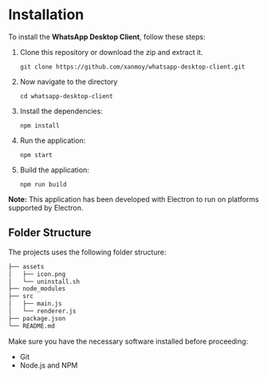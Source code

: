 # Installation

To install the **WhatsApp Desktop Client**, follow these steps:

1. Clone this repository or download the zip and extract it.
   ```
   git clone https://github.com/xanmoy/whatsapp-desktop-client.git
   ```

2. Now navigate to the directory
   ```
   cd whatsapp-desktop-client
   ```

3. Install the dependencies:
   ```
   npm install
   ```

4. Run the application:
   ```
   npm start
   ```

5. Build the application:
   ```
   npm run build
   ```
**Note:** This application has been developed with Electron to run on platforms supported by Electron.

## Folder Structure

The projects uses the following folder structure:

```sh
├── assets
│   ├── icon.png
│   └── uninstall.sh
├── node_modules
├── src
│   ├── main.js
│   └── renderer.js
├── package.json
└── README.md
```

Make sure you have the necessary software installed before proceeding: 
  - Git
  - Node.js and NPM
